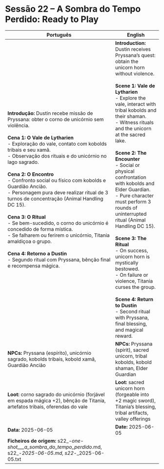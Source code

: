 # Sessão 22 – A Sombra do Tempo Perdido: Ready to Play

| Português | English |
|-----------|---------|
| **Introdução:** Dustin recebe missão de Pryssana: obter o corno de unicórnio sem violência.<br><br>**Cena 1: O Vale de Lytharien**<br>- Exploração do vale, contato com kobolds tribais e seu xamã.<br>- Observação dos rituais e do unicórnio no lago sagrado.<br><br>**Cena 2: O Encontro**<br>- Confronto social ou físico com kobolds e Guardião Ancião.<br>- Personagem pura deve realizar ritual de 3 turnos de concentração (Animal Handling DC 15).<br><br>**Cena 3: O Ritual**<br>- Se bem-sucedido, o corno do unicórnio é concedido de forma mística.<br>- Se falharem ou ferirem o unicórnio, Titania amaldiçoa o grupo.<br><br>**Cena 4: Retorno a Dustin**<br>- Segundo ritual com Pryssana, bênção final e recompensa mágica.<br> | **Introduction:** Dustin receives Pryssana’s quest: obtain the unicorn horn without violence.<br><br>**Scene 1: Vale de Lytharien**<br>- Explore the vale, interact with tribal kobolds and their shaman.<br>- Witness rituals and the unicorn at the sacred lake.<br><br>**Scene 2: The Encounter**<br>- Social or physical confrontation with kobolds and Elder Guardian.<br>- Pure character must perform 3 rounds of uninterrupted ritual (Animal Handling DC 15).<br><br>**Scene 3: The Ritual**<br>- On success, unicorn horn is mystically bestowed.<br>- On failure or violence, Titania curses the group.<br><br>**Scene 4: Return to Dustin**<br>- Second ritual with Pryssana, final blessing, and magical reward.<br> |
| **NPCs:** Pryssana (espírito), unicórnio sagrado, kobolds tribais, kobold xamã, Guardião Ancião | **NPCs:** Pryssana (spirit), sacred unicorn, tribal kobolds, kobold shaman, Elder Guardian |
| **Loot:** corno sagrado do unicórnio (forjável em espada mágica +2), bênção de Titania, artefatos tribais, oferendas do vale | **Loot:** sacred unicorn horn (forgeable into +2 magic sword), Titania’s blessing, tribal artifacts, valley offerings |
| **Data:** 2025-06-05 | **Date:** 2025-06-05 |
| **Ficheiros de origem:** s22_-_one-shot___a_sombra_do_tempo_perdido_.md, s22_-_2025-06-05.md, s22_-_2025-06-05.txt |
